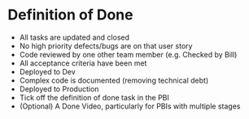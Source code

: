 # Definition of Done

-   All tasks are updated and closed
-   No high priority defects/bugs are on that user story
-   Code reviewed by one other team member (e.g. Checked by Bill)
-   All acceptance criteria have been met
-   Deployed to Dev
-   Complex code is documented (removing technical debt)
-   Deployed to Production
-   Tick off the definition of done task in the PBI
-   (Optional) A Done Video, particularly for PBIs with multiple stages
